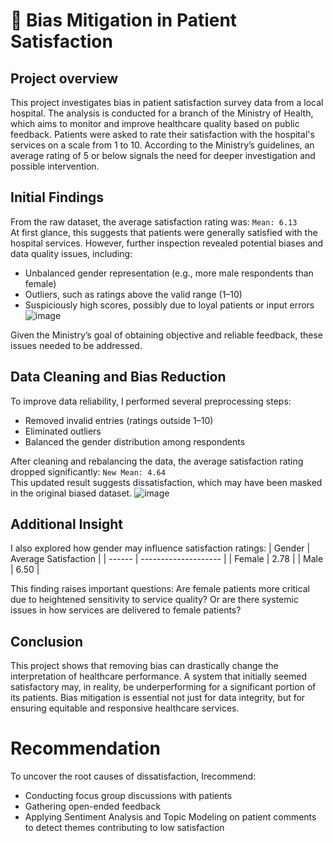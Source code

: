 #  🏥  Bias Mitigation in Patient Satisfaction

## Project overview
This project investigates bias in patient satisfaction survey data from a local hospital. 
The analysis is conducted for a branch of the Ministry of Health, 
which aims to monitor and improve healthcare quality based on public feedback. 
Patients were asked to rate their satisfaction with the hospital's services on a scale from 1 to 10.
According to the Ministry’s guidelines, an average rating of 5 or below signals the need for deeper investigation and possible intervention.

## Initial Findings
From the raw dataset, the average satisfaction rating was: `Mean: 6.13`\
At first glance, this suggests that patients were generally satisfied with the hospital services. 
However, further inspection revealed potential biases and data quality issues, including:
- Unbalanced gender representation (e.g., more male respondents than female)
- Outliers, such as ratings above the valid range (1–10)
- Suspiciously high scores, possibly due to loyal patients or input errors\
![image](https://github.com/user-attachments/assets/8a3cf4c7-9810-4f9e-b1fa-aa487f992d25)

Given the Ministry’s goal of obtaining objective and reliable feedback, these issues needed to be addressed.

## Data Cleaning and Bias Reduction
To improve data reliability, I performed several preprocessing steps:
- Removed invalid entries (ratings outside 1–10)
- Eliminated outliers
- Balanced the gender distribution among respondents

After cleaning and rebalancing the data, the average satisfaction rating dropped significantly: `New Mean: 4.64`\
This updated result suggests dissatisfaction, which may have been masked in the original biased dataset.
![image](https://github.com/user-attachments/assets/b6d67d32-a5ad-4eed-9c03-101ac5d8b434)
  
## Additional Insight
I also explored how gender may influence satisfaction ratings:
| Gender | Average Satisfaction |
| ------ | -------------------- |
| Female | 2.78                 |
| Male   | 6.50                 |

This finding raises important questions:
Are female patients more critical due to heightened sensitivity to service quality?
Or are there systemic issues in how services are delivered to female patients?

## Conclusion
This project shows that removing bias can drastically change the interpretation of healthcare performance. 
A system that initially seemed satisfactory may, in reality, be underperforming for a significant portion of its patients.
Bias mitigation is essential not just for data integrity, but for ensuring equitable and responsive healthcare services.

# Recommendation
To uncover the root causes of dissatisfaction, Irecommend:
- Conducting focus group discussions with patients
- Gathering open-ended feedback
- Applying Sentiment Analysis and Topic Modeling on patient comments to detect themes contributing to low satisfaction
